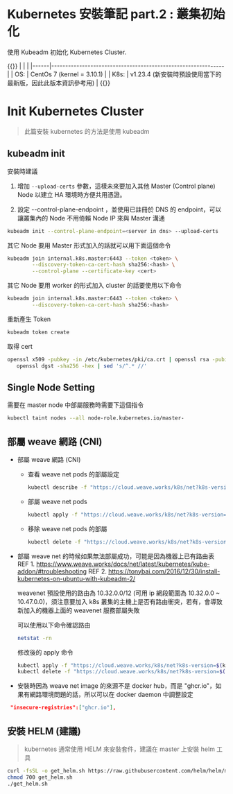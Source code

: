 # Kubernetes 安裝筆記 part.2 : 叢集初始化


使用 Kubeadm 初始化 Kubernetes Cluster.

{{<admonition info >}}
|      |                                                              |
|------|--------------------------------------------------------------|
| OS:  | CentOs 7 (kernel = 3.10.1)                                   |
| K8s: | v1.23.4 (新安裝時預設使用當下的最新版，因此此版本資訊參考用) |
{{</admonition >}}

<!--more-->

# Init Kubernetes Cluster

> 此篇安裝 kubernetes 的方法是使用 kubeadm

## kubeadm init

安裝時建議

1. 增加 `--upload-certs` 參數，這樣未來要加入其他 Master (Control plane) Node 以建立 HA 環境時方便共用憑證。

2. 設定 --control-plane-endpoint ，並使用已註冊於 DNS 的 endpoint，可以讓叢集內的 Node 不用倚賴 Node IP 來與 Master 溝通

```bash
kubeadm init --control-plane-endpoint=<server in dns> --upload-certs
```

其它 Node 要用 Master 形式加入的話就可以用下面這個命令
```bash
kubeadm join internal.k8s.master:6443 --token <token> \
        --discovery-token-ca-cert-hash sha256:<hash> \
        --control-plane --certificate-key <cert>
```

其它 Node 要用 worker 的形式加入 cluster 的話要使用以下命令
```bash
kubeadm join internal.k8s.master:6443 --token <token> \
        --discovery-token-ca-cert-hash sha256:<hash>
```

重新產生 Token
```bash
kubeadm token create
```

取得 cert
```bash
openssl x509 -pubkey -in /etc/kubernetes/pki/ca.crt | openssl rsa -pubin -outform der 2>/dev/null | \
   openssl dgst -sha256 -hex | sed 's/^.* //'
```

## Single Node Setting

需要在 master node 中部屬服務時需要下這個指令

```bash
kubectl taint nodes --all node-role.kubernetes.io/master-
```

## 部屬 weave 網路 (CNI)

* 部屬 weave 網路 (CNI)

    * 查看 weave net pods 的部屬設定
        ```bash
        kubectl describe -f "https://cloud.weave.works/k8s/net?k8s-version=$(kubectl version | base64 | tr -d '\n')"
        ```

    * 部屬 weave net pods
        ```bash
        kubectl apply -f "https://cloud.weave.works/k8s/net?k8s-version=$(kubectl version | base64 | tr -d '\n')"
        ```

    * 移除 weave net pods 的部屬
        ```bash
        kubectl delete -f "https://cloud.weave.works/k8s/net?k8s-version=$(kubectl version | base64 | tr -d '\n')"
        ```

* 部屬 weave net 的時候如果無法部屬成功，可能是因為機器上已有路由表
    REF 1. https://www.weave.works/docs/net/latest/kubernetes/kube-addon/#troubleshooting
    REF 2. https://tonybai.com/2016/12/30/install-kubernetes-on-ubuntu-with-kubeadm-2/

    weavenet 預設使用的路由為 10.32.0.0/12 (可用 ip 網段範圍為 10.32.0.0 ~ 10.47.0.0)，須注意要加入 k8s 叢集的主機上是否有路由衝突，若有，會導致新加入的機器上面的 weavenet 服務部屬失敗

    可以使用以下命令確認路由
    ```bash
    netstat -rn
    ```

    修改後的 apply 命令
    ```bash
    kubectl apply -f "https://cloud.weave.works/k8s/net?k8s-version=$(kubectl version | base64 | tr -d '\n')&env.IPALLOC_RANGE=172.30.0.0/16"
    kubectl delete -f "https://cloud.weave.works/k8s/net?k8s-version=$(kubectl version | base64 | tr -d '\n')&env.IPALLOC_RANGE=172.30.0.0/16"
    ```

* 安裝時因為 weave net image 的來源不是 docker hub，而是 "ghcr.io"，如果有網路環境問題的話，所以可以在 docker daemon 中調整設定

```json
 "insecure-registries":["ghcr.io"],
```

## 安裝 HELM (建議)

> kubernetes 通常使用 HELM 來安裝套件，建議在 master 上安裝 helm 工具

```bash
curl -fsSL -o get_helm.sh https://raw.githubusercontent.com/helm/helm/main/scripts/get-helm-3
chmod 700 get_helm.sh
./get_helm.sh
```


